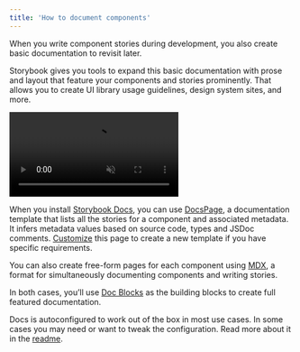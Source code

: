 ```yaml
---
title: 'How to document components'
---
```


When you write component stories during development, you also create basic documentation to revisit later.

Storybook gives you tools to expand this basic documentation with prose and layout that feature your components and stories prominently. That allows you to create UI library usage guidelines, design system sites, and more.

<video autoPlay muted playsInline loop>
  <source
    src="addon-docs-optimized.mp4"
    type="video/mp4"
  />
</video>

When you install [Storybook Docs](https://github.com/storybookjs/storybook/blob/master/addons/docs/README.md#installation), you can use [DocsPage](./docs-page.md), a documentation template that lists all the stories for a component and associated metadata. It infers metadata values based on source code, types and JSDoc comments. [Customize](./docs-page.md#replacing-docspage) this page to create a new template if you have specific requirements.

You can also create free-form pages for each component using [MDX](./mdx.md), a format for simultaneously documenting components and writing stories.

In both cases, you’ll use [Doc Blocks](./doc-blocks.md) as the building blocks to create full featured documentation.

Docs is autoconfigured to work out of the box in most use cases. In some cases you may need or want to tweak the configuration. Read more about it in the [readme](../../addons/docs/README.md).
